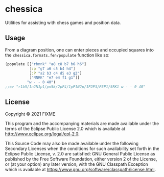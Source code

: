 # chessica

Utilities for assisting with chess games and position data. 

## Usage

From a diagram position, one can enter pieces and occupied squares into 
the `chessica.formats.fen/populate` function like so:

```clojure
(populate [["rbnnk" "a8 c8 b7 b6 h6"]
           [:p "g7 a6 c5 b4 h4"]
           [:P "a2 b3 c4 d5 e3 g2"]
           ["NNRK" "e7 e4 f1 g1"]]
          "w - - 0 40")
;;=> "r1b5/1n2N1p1/pn5k/2pP4/1pP1N2p/1P2P3/P5P1/5RK1 w - - 0 40"
```
## License

Copyright © 2021 FIXME

This program and the accompanying materials are made available under the
terms of the Eclipse Public License 2.0 which is available at
http://www.eclipse.org/legal/epl-2.0.

This Source Code may also be made available under the following Secondary
Licenses when the conditions for such availability set forth in the Eclipse
Public License, v. 2.0 are satisfied: GNU General Public License as published by
the Free Software Foundation, either version 2 of the License, or (at your
option) any later version, with the GNU Classpath Exception which is available
at https://www.gnu.org/software/classpath/license.html.
